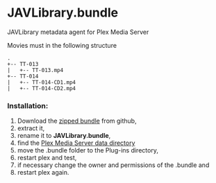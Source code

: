 
# JAVLibrary.bundle
 JAVLibrary metadata agent for Plex Media Server
 
Movies must in the following structure

```
.
+-- TT-013
|   +-- TT-013.mp4
+-- TT-014
|   +-- TT-014-CD1.mp4
|   +-- TT-014-CD2.mp4
```

### Installation:
1. Download the [zipped bundle](https://github.com/w-k-io/JAVLibrary.bundle/releases/latest/download/JAVLibrary.bundle.zip) from github,
2. extract it,
3. rename it to **JAVLibrary.bundle**,
4. find the [Plex Media Server data directory](https://support.plex.tv/hc/en-us/articles/202915258-Where-is-the-Plex-Media-Server-data-directory-located)
5. move the .bundle folder to the Plug-ins directory,
6. restart plex and test,
7. if necessary change the owner and permissions of the .bundle and
8. restart plex again.
